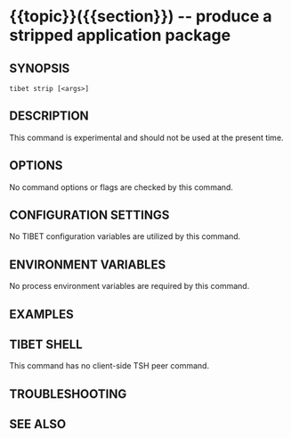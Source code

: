 {{topic}}({{section}}) -- produce a stripped application package
=============================================

## SYNOPSIS

`tibet strip [<args>]`

## DESCRIPTION

This command is experimental and should not be used at the present time.

## OPTIONS

No command options or flags are checked by this command.

## CONFIGURATION SETTINGS

No TIBET configuration variables are utilized by this command.

## ENVIRONMENT VARIABLES

No process environment variables are required by this command.

## EXAMPLES


## TIBET SHELL

This command has no client-side TSH peer command.

## TROUBLESHOOTING


## SEE ALSO

